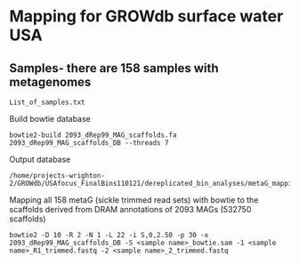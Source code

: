 # Mapping for GROWdb surface water USA

## Samples- there are 158 samples with metagenomes 

	List_of_samples.txt

Build bowtie database

	bowtie2-build 2093_dRep99_MAG_scaffolds.fa 2093_dRep99_MAG_scaffolds_DB --threads 7 
	
Output database

	/home/projects-wrighton-2/GROWdb/USAfocus_FinalBins110121/dereplicated_bin_analyses/metaG_mapping/mapping_bowtie_012722/2093_dRep99_MAG_scaffolds_DB

Mapping all 158 metaG (sickle trimmed read sets) with bowtie to the scaffolds derived from DRAM annotations of 2093 MAGs (532750 scaffolds) 

	bowtie2 -D 10 -R 2 -N 1 -L 22 -i S,0,2.50 -p 30 -x 2093_dRep99_MAG_scaffolds_DB -S <sample name>_bowtie.sam -1 <sample name>_R1_trimmed.fastq -2 <sample name>_2_trimmed.fastq

